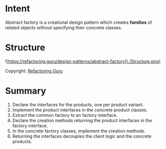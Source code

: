 # Intent
Abstract factory is a creational design pattern which creates **families** of related objects without specifying their concrete classes.

# Structure
![https://refactoring.guru/design-patterns/abstract-factory](./Structure.png)

Copyright: [Refactoring Guru](https://refactoring.guru/design-patterns/abstract-factory)

# Summary
1. Declare the interfaces for the products, one per product variant.
1. Implement the product interfaces in the concrete product classes.
1. Extract the common factory to an factory interface.
1. Declare the creation methods returning the product interfaces in the factory interface.
1. In the concrete factory classes, implement the creation methods.
1. Returning the interfaces decouples the client logic and the concrete products.